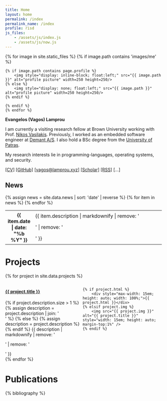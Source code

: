 ```yaml
---
title: Home
layout: home
permalink: /index
permalink_name: /index
profile: risd
js_files: 
    - /assets/js/index.js
    - /assets/js/now.js
---
```


<div class=container>

<div class="profile" onclick="setRandomPicture()">
    {% for image in site.static_files %}
    {% if image.path contains 'images/me' %}
    
    {% if image.path contains page.profile %}
        <img style="display: inline-block; float:left;" src="{{ image.path }}" alt="profile picture" width=250 height=250/>
    {% else %}
        <img style="display: none; float:left;" src="{{ image.path }}" alt="profile picture" width=250 height=250/>
    {% endif %}
    
    {% endif %}
    {% endfor %}
</div>

<div class="description" markdown=1>

**Evangelos (Vagos) Lamprou**

I am currently a visiting research fellow at Brown University working with Prof. [Nikos Vasilakis](https://nikos.vasilak.is/).
Previously, I worked as an embedded software engineer at [Demant A/S](https://www.demant.com/).
I also hold a BSc degree from the [University of Patras](https://www.upatras.gr/en/).

My research interests lie in programming-languages, operating
systems, and security.

[[CV]](/assets/pdf/cv.pdf)
[[GitHub]](https://github.com/vagos)
[[vagos@lamprou.xyz]](mailto:vagos@lamprou.xyz)
[[Scholar]](https://scholar.google.com/citations?user=O-fz6ZgAAAAJ&hl=en)
[[RSS]](/feed/blog.xml)
<a id="social-btn">[...]</a>
<span id="social" markdown="1" style="display: none">
[[PGP key]](/assets/txt/evangelos.key)
[[Last.fm]](https://www.last.fm/user/vagozino)
[[X]](https://x.com/vagozino)
[[Mastodon]](https://mastodon.social/@vagozino)
[[Pinboard]](https://pinboard.in/u:vagos)
[[SoundCloud]](https://soundcloud.com/vagozino)
Urbit:~dopnyr-figbud
Chinese name: 法高思
</span>
</div>

</div> <!-- end of container -->

## News

<div class="info">
  {% assign news = site.data.news | sort: 'date' | reverse %}
  <table>
  <tbody>
    {% for item in news %}
      <tr>
        <th style="width: 15%">{{ item.date | date: "%b %Y" }}</th>
        <td style="width: 85%">{{ item.description | markdownify | remove: '<p>' | remove: '</p>' }}</td>
      </tr>
    {% endfor %}
  </tbody>
  </table>
</div> <!-- end of news -->

<h2 id="whatnow" style="display: none;">Right now</h2>

<div id="now" class="info" style="display: none;">
    <div id="current-task" style="word-wrap: break-word; white-space: pre-wrap; display: none;"> </div>
    <div id="current-track" style="display: none;"> </div>
</div> <!-- end of now -->

# Projects

{% for project in site.data.projects %}
<div style="display: flex; align-items: flex-start; justify-content: space-between;">
    <div>
        <h4><a href="{{ project.url }}">{{ project.title }}</a></h4>
        {% if project.description.size > 1 %}
            {% assign description = project.description | join: '<br>' %}
        {% else %}
            {% assign description = project.description %}
        {% endif %}
        {{ description | markdownify | remove: '<p>' | remove: '</p>' }}
    </div>

    {% if project.html %}
        <div style="max-width: 15em; height: auto; width: 100%;">{{ project.html }}</div>
    {% elsif project.img %}
        <img src="{{ project.img }}" alt="{{ project.title }}" style="width: 15em; height: auto; margin-top:1%" />
    {% endif %}
</div>
{% endfor %}

# Publications

{% bibliography %}
